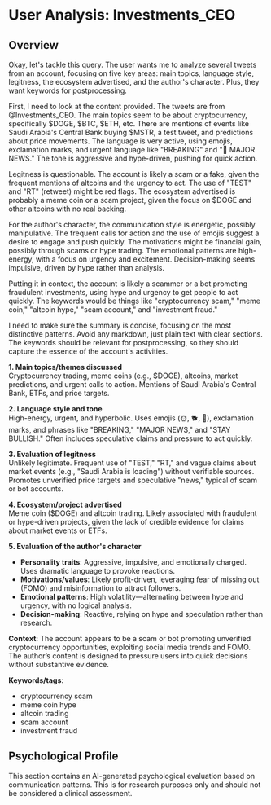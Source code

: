 # User Analysis: Investments_CEO

## Overview

<think>
Okay, let's tackle this query. The user wants me to analyze several tweets from an account, focusing on five key areas: main topics, language style, legitness, the ecosystem advertised, and the author's character. Plus, they want keywords for postprocessing.

First, I need to look at the content provided. The tweets are from @Investments_CEO. The main topics seem to be about cryptocurrency, specifically $DOGE, $BTC, $ETH, etc. There are mentions of events like Saudi Arabia's Central Bank buying $MSTR, a test tweet, and predictions about price movements. The language is very active, using emojis, exclamation marks, and urgent language like "BREAKING" and "🚨 MAJOR NEWS." The tone is aggressive and hype-driven, pushing for quick action.

Legitness is questionable. The account is likely a scam or a fake, given the frequent mentions of altcoins and the urgency to act. The use of "TEST" and "RT" (retweet) might be red flags. The ecosystem advertised is probably a meme coin or a scam project, given the focus on $DOGE and other altcoins with no real backing.

For the author's character, the communication style is energetic, possibly manipulative. The frequent calls for action and the use of emojis suggest a desire to engage and push quickly. The motivations might be financial gain, possibly through scams or hype trading. The emotional patterns are high-energy, with a focus on urgency and excitement. Decision-making seems impulsive, driven by hype rather than analysis.

Putting it in context, the account is likely a scammer or a bot promoting fraudulent investments, using hype and urgency to get people to act quickly. The keywords would be things like "cryptocurrency scam," "meme coin," "altcoin hype," "scam account," and "investment fraud."

I need to make sure the summary is concise, focusing on the most distinctive patterns. Avoid any markdown, just plain text with clear sections. The keywords should be relevant for postprocessing, so they should capture the essence of the account's activities.
</think>

**1. Main topics/themes discussed**  
Cryptocurrency trading, meme coins (e.g., $DOGE), altcoins, market predictions, and urgent calls to action. Mentions of Saudi Arabia's Central Bank, ETFs, and price targets.  

**2. Language style and tone**  
High-energy, urgent, and hyperbolic. Uses emojis (🌞, 🐕, 🚨), exclamation marks, and phrases like "BREAKING," "MAJOR NEWS," and "STAY BULLISH." Often includes speculative claims and pressure to act quickly.  

**3. Evaluation of legitness**  
Unlikely legitimate. Frequent use of "TEST," "RT," and vague claims about market events (e.g., "Saudi Arabia is loading") without verifiable sources. Promotes unverified price targets and speculative "news," typical of scam or bot accounts.  

**4. Ecosystem/project advertised**  
Meme coin ($DOGE) and altcoin trading. Likely associated with fraudulent or hype-driven projects, given the lack of credible evidence for claims about market events or ETFs.  

**5. Evaluation of the author's character**  
- **Personality traits**: Aggressive, impulsive, and emotionally charged. Uses dramatic language to provoke reactions.  
- **Motivations/values**: Likely profit-driven, leveraging fear of missing out (FOMO) and misinformation to attract followers.  
- **Emotional patterns**: High volatility—alternating between hype and urgency, with no logical analysis.  
- **Decision-making**: Reactive, relying on hype and speculation rather than research.  

**Context**: The account appears to be a scam or bot promoting unverified cryptocurrency opportunities, exploiting social media trends and FOMO. The author’s content is designed to pressure users into quick decisions without substantive evidence.  

**Keywords/tags**:  
- cryptocurrency scam  
- meme coin hype  
- altcoin trading  
- scam account  
- investment fraud

## Psychological Profile

This section contains an AI-generated psychological evaluation based on communication patterns. This is for research purposes only and should not be considered a clinical assessment.
